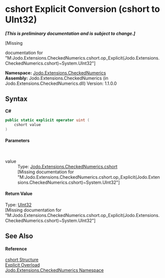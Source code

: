 # cshort&nbsp;Explicit Conversion (cshort to UInt32)
 _**\[This is preliminary documentation and is subject to change.\]**_

\[Missing <summary> documentation for "M:Jodo.Extensions.CheckedNumerics.cshort.op_Explicit(Jodo.Extensions.CheckedNumerics.cshort)~System.UInt32"\]

**Namespace:**&nbsp;<a href="N_Jodo_Extensions_CheckedNumerics">Jodo.Extensions.CheckedNumerics</a><br />**Assembly:**&nbsp;Jodo.Extensions.CheckedNumerics (in Jodo.Extensions.CheckedNumerics.dll) Version: 1.1.0.0

## Syntax

**C#**<br />
``` C#
public static explicit operator uint (
	cshort value
)
```


#### Parameters
&nbsp;<dl><dt>value</dt><dd>Type: <a href="T_Jodo_Extensions_CheckedNumerics_cshort">Jodo.Extensions.CheckedNumerics.cshort</a><br />\[Missing <param name="value"/> documentation for "M:Jodo.Extensions.CheckedNumerics.cshort.op_Explicit(Jodo.Extensions.CheckedNumerics.cshort)~System.UInt32"\]</dd></dl>

#### Return Value
Type: <a href="https://docs.microsoft.com/dotnet/api/system.uint32" target="_blank" rel="noopener noreferrer">UInt32</a><br />\[Missing <returns> documentation for "M:Jodo.Extensions.CheckedNumerics.cshort.op_Explicit(Jodo.Extensions.CheckedNumerics.cshort)~System.UInt32"\]

## See Also


#### Reference
<a href="T_Jodo_Extensions_CheckedNumerics_cshort">cshort Structure</a><br /><a href="Overload_Jodo_Extensions_CheckedNumerics_cshort_op_Explicit">Explicit Overload</a><br /><a href="N_Jodo_Extensions_CheckedNumerics">Jodo.Extensions.CheckedNumerics Namespace</a><br />